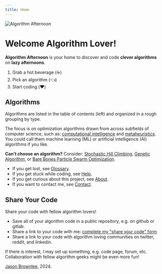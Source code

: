 ```yaml
---
title: Home
---
```


![Algorithm Afternoon](/algorithmafternoon.png)

# Welcome Algorithm Lover!

**Algorithm Afternoon** is your home to discover and code **clever algorithms** on **lazy afternoons**.

1. Grab a hot beverage (:coffee:)
2. Pick an algorithm (:point_left:)
3. Start coding (:heart:)

## Algorithms

Algorithms are listed in the table of contents (left) and organized in a rough grouping by type.

The focus is on optimization algorithms drawn from across subfields of computer science, such as: [computational intelligence](/glossary/#computational-intelligence) and [metaheuristics](/glossary/#metaheuristics). You could call them machine learning (ML) or artificial intelligence (AI) algorithms if you like.

**Can't choose an algorithm?** Consider: [Stochastic Hill Climbing](/stochastic/stochastic_hill_climbing/), [Genetic Algorithm](/evolutionary/genetic_algorithm/), or [Bare Bones Particle Swarm Optimization](/particle/bare_bones_particle_swarm_optimization/).

- If you get lost, see [Glossary](/glossary/).
- If you get stuck while coding, see [Help](/help/).
- If you get curious about this project, see [About](/about/).
- If you want to contact me, see [Contact](/contact).

## Share Your Code

Share your code with fellow algorithm lovers!

- Save all of your algorithm code in a public repository, e.g. on github or gitlab.
- Share a link to your code with me: [complete my "share your code" form](https://forms.gle/t1Hv7orWpnTDDpoy7)
- Share a link to your code with algorithm loving communities on twitter, reddit, and linkedin.

If there is interest, I may set up something, e.g. code page, forum, etc. Collaboration with fellow algorithm geeks might be even more fun!

[Jason Brownlee](/about), 2024.